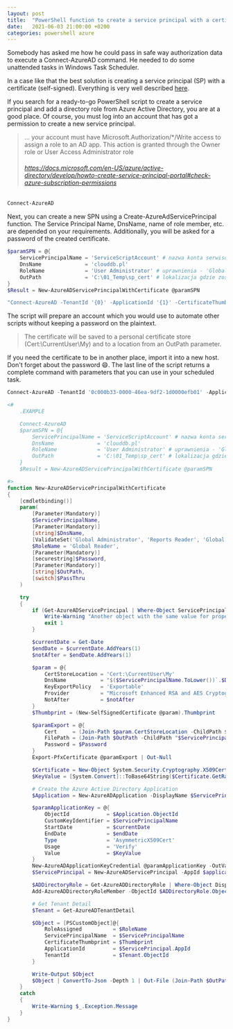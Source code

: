 ```yaml
---
layout: post
title:  "PowerShell function to create a service principal with a certificate"
date:   2021-06-03 21:00:00 +0200
categories: powershell azure
---
```


Somebody has asked me how he could pass in safe way authorization data to execute a Connect-AzureAD command. He needed to do some unattended tasks in Windows Task Scheduler.

In a case like that the best solution is creating a service principal (SP) with a certificate (self-signed). Everything is very well described [here](https://docs.microsoft.com/en-US/azure/active-directory/develop/howto-authenticate-service-principal-powershell).

If you search for a ready-to-go PowerShell script to create a service principal and add a directory role from Azure Active Directory, you are at a good place. Of course, you must log into an account that has got a permission to create a new service principal.

> ... your account must have Microsoft.Authorization/*/Write access to assign a role to an AD app. This action is granted through the Owner role or User Access Administrator role
> ###### https://docs.microsoft.com/en-US/azure/active-directory/develop/howto-create-service-principal-portal#check-azure-subscription-permissions


```powershell
Connect-AzureAD
```

Next, you can create a new SPN using a Create-AzureAdServicePrincipal function. The Service Principal Name, DnsName, name of role member, etc. are depended on your requirements.
Additionally, you will be asked for a password of the created certificate.

```powershell
$paramSPN = @{
    ServicePrincipalName = 'ServiceScriptAccount' # nazwa konta serwisowego
    DnsName              = 'clouddb.pl'
    RoleName             = 'User Administrator' # uprawnienia - 'Global Administrator', 'Reports Reader', 'Global Reader', 'User Administrator', 'Directory Writers', 'Directory Readers'
    OutPath              = 'C:\01_Temp\sp_cert' # lokalizacja gdzie zostanie dodatkowo zapisany certyfikat
}
$Result = New-AzureADServicePrincipalWithCertificate @paramSPN

"Connect-AzureAD -TenantId '{0}' -ApplicationId '{1}' -CertificateThumbprint '{2}'" -f $Result.TenantId, $Result.ApplicationId, $Result.CertificateThumbprint
```

The script will prepare an account which you would use to automate other scripts without keeping a password on the plaintext.

> The certificate will be saved to a personal certificate store (Cert:\CurrentUser\My) and to a location from an OutPath parameter.

If you need the certificate to be in another place, import it into a new host. Don't forget about the password 😄. The last line of the script returns a complete command with parameters that you can use in your scheduled task.

```powershell
Connect-AzureAD -TenantId '0c000b33-0000-46ea-9df2-1d0000efb01' -ApplicationId '9000327b-0000-000-000-7b26589ec7d0' -CertificateThumbprint 'EDAA0ABBCE98C035223DE5A971BB74820656457F'
```


```powershell
<#
    .EXAMPLE

    Connect-AzureAD
    $paramSPN = @{
        ServicePrincipalName = 'ServiceScriptAccount' # nazwa konta serwisowego
        DnsName              = 'clouddb.pl'
        RoleName             = 'User Administrator' # uprawnienia - 'Global Administrator', 'Reports Reader', 'Global Reader', 'User Administrator', 'Directory Writers', 'Directory Readers'
        OutPath              = 'C:\01_Temp\sp_cert' # lokalizacja gdzie zostanie dodatkowo zapisany certyfikat
    }
    $Result = New-AzureADServicePrincipalWithCertificate @paramSPN

#>
function New-AzureADServicePrincipalWithCertificate
{
    [cmdletbinding()]
    param(
        [Parameter(Mandatory)]
        $ServicePrincipalName,
        [Parameter(Mandatory)]
        [string]$DnsName,
        [ValidateSet('Global Administrator', 'Reports Reader', 'Global Reader', 'User Administrator', 'Directory Writers', 'Directory Readers')]
        $RoleName = 'Global Reader',
        [Parameter(Mandatory)]
        [securestring]$Password,
        [Parameter(Mandatory)]
        [string]$OutPath,
        [switch]$PassThru
    )

    try
    {
        if (Get-AzureADServicePrincipal | Where-Object ServicePrincipalNames -EQ "https://$ServicePrincipalName") {
            Write-Warning "Another object with the same value for property ServicePrincipalNames already exists."
            exit 1
        }

        $currentDate = Get-Date
        $endDate = $currentDate.AddYears(1)
        $notAfter = $endDate.AddYears(1)

        $param = @{
            CertStoreLocation = 'Cert:\CurrentUser\My'
            DnsName           = "$($ServicePrincipalName.ToLower())`.$DnsName"
            KeyExportPolicy   = 'Exportable'
            Provider          = "Microsoft Enhanced RSA and AES Cryptographic Provider"
            NotAfter          = $notAfter
        }
        $Thumbprint = (New-SelfSignedCertificate @param).Thumbprint

        $paramExport = @{
            Cert     = (Join-Path $param.CertStoreLocation -ChildPath $Thumbprint)
            FilePath = (Join-Path $OutPath -ChildPath "$ServicePrincipalName-cert.pfx")
            Password = $Password
        }
        Export-PfxCertificate @paramExport | Out-Null

        $Certificate = New-Object System.Security.Cryptography.X509Certificates.X509Certificate($paramExport.FilePath, $Password)
        $KeyValue = [System.Convert]::ToBase64String($Certificate.GetRawCertData())

        # Create the Azure Active Directory Application
        $Application = New-AzureADApplication -DisplayName $ServicePrincipalName -IdentifierUris "https://$ServicePrincipalName" -ErrorAction Stop

        $paramApplicationKey = @{
            ObjectId            = $Application.ObjectId
            CustomKeyIdentifier = $ServicePrincipalName
            StartDate           = $currentDate
            EndDate             = $endDate
            Type                = 'AsymmetricX509Cert'
            Usage               = 'Verify'
            Value               = $KeyValue
        }
        New-AzureADApplicationKeyCredential @paramApplicationKey -OutVariable ApplicationKeyCredential | Out-Null
        $ServicePrincipal = New-AzureADServicePrincipal -AppId $application.AppId

        $ADDirectoryRole = Get-AzureADDirectoryRole | Where-Object DisplayName -EQ $RoleName
        Add-AzureADDirectoryRoleMember -ObjectId $ADDirectoryRole.ObjectId -RefObjectId $ServicePrincipal.ObjectId -OutVariable AdRoleMember

        # Get Tenant Detail
        $Tenant = Get-AzureADTenantDetail

        $Object = [PSCustomObject]@{
            RoleAssigned          = $RoleName
            ServicePrincipalName  = $ServicePrincipalName
            CertificateThumbprint = $Thumbprint
            ApplicationId         = $ServicePrincipal.AppId
            TenantId              = $Tenant.ObjectId
        }

        Write-Output $Object
        $Object | ConvertTo-Json -Depth 1 | Out-File (Join-Path $OutPath -ChildPath "$ServicePrincipalName-Details.json")
    }
    catch
    {
        Write-Warning $_.Exception.Message
    }
}
```
